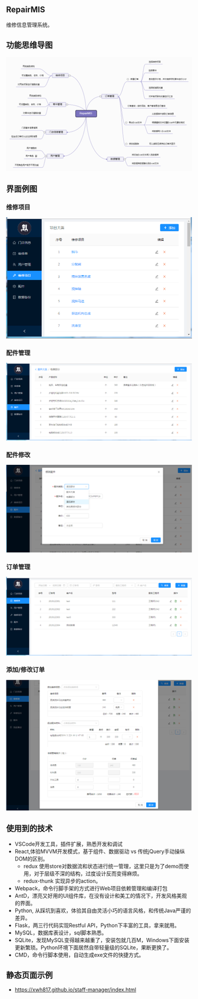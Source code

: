 ## RepairMIS
维修信息管理系统。


## 功能思维导图

<p><img src="./screenShot/RepairMIS.png" width="900"></p>

## 界面例图

### 维修项目
<img src="./screenShot/repairItems.png">

### 配件管理
<img src="./screenShot/partList.png">

### 配件修改
<img src="./screenShot/partDetail.png">

### 订单管理
<img src="./screenShot/orderList.png">

### 添加/修改订单
<img src="./screenShot/orderDetail.png">



## 使用到的技术
- VSCode开发工具，插件扩展，熟悉开发和调试
- React,体验MVVM开发模式，基于组件、数据驱动 vs 传统jQuery手动操纵DOM的区别。
  - redux 使用store对数据流和状态进行统一管理，这里只是为了demo而使用，对于层级不深的结构，过度设计反而变得麻烦。
  - redux-thunk 实现异步的action。
- Webpack，命令行脚手架的方式进行Web项目依赖管理和编译打包
- AntD，漂亮又好用的UI组件库，在没有设计和美工的情况下，开发风格美观的界面。
- Python, 从踩坑到喜欢，体验其自由灵活小巧的语言风格，和传统Java严谨的差异。
- Flask，两三行代码实现Restful API，Python下丰富的工具，拿来就用。
- MySQL，数据库表设计，sql脚本熟悉。
- SQLite，发现MySQL变得越来越重了，安装包就几百M，Windows下面安装更新繁琐。Python环境下面居然自带轻量级的SQLite，果断更换了。
- CMD，命令行脚本使用，自动生成exe文件的快捷方式。

## 静态页面示例
- https://xwh817.github.io/staff-manager/index.html
